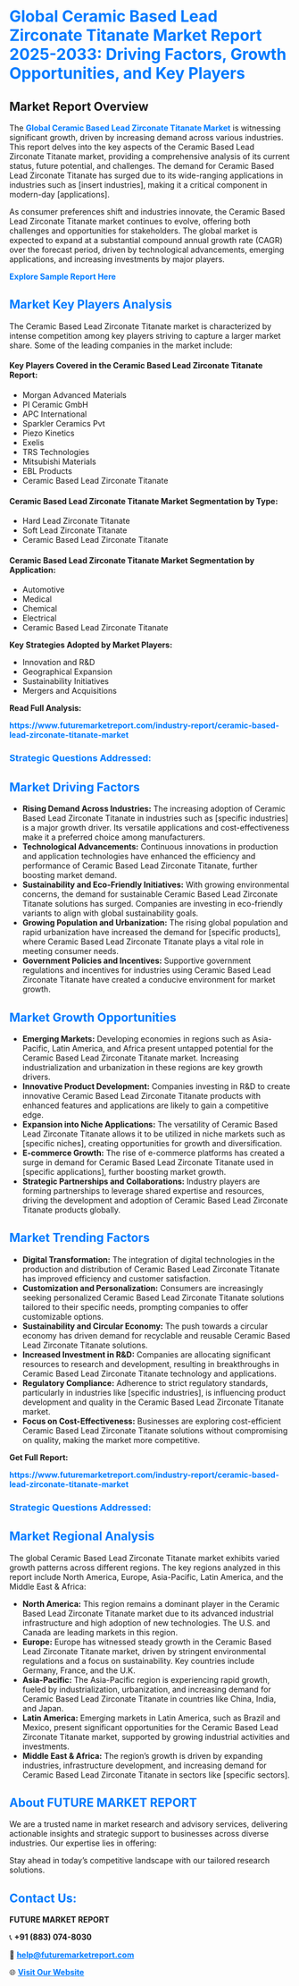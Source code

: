 <h1 style="color: #007BFF;">Global Ceramic Based Lead Zirconate Titanate Market Report 2025-2033: Driving Factors, Growth Opportunities, and Key Players</h1>

<section id="overview">
<h2>Market Report Overview</h2>
<p>The <a href="https://www.futuremarketreport.com/industry-report/ceramic-based-lead-zirconate-titanate-market" style="color: #007BFF; text-decoration: none;"><strong>Global Ceramic Based Lead Zirconate Titanate Market</strong></a> is witnessing significant growth, driven by increasing demand across various industries. This report delves into the key aspects of the Ceramic Based Lead Zirconate Titanate market, providing a comprehensive analysis of its current status, future potential, and challenges. The demand for Ceramic Based Lead Zirconate Titanate has surged due to its wide-ranging applications in industries such as [insert industries], making it a critical component in modern-day [applications].</p>
<p>As consumer preferences shift and industries innovate, the Ceramic Based Lead Zirconate Titanate market continues to evolve, offering both challenges and opportunities for stakeholders. The global market is expected to expand at a substantial compound annual growth rate (CAGR) over the forecast period, driven by technological advancements, emerging applications, and increasing investments by major players.</p>
</section>

<section id="overview">
<p><a href="https://www.futuremarketreport.com/request-sample/reportId=98818" style="color: #007BFF; text-decoration: none;"><strong>Explore Sample Report Here</strong></a></p>
</section>

<section id="key-players">
<h2 style="color: #007BFF;">Market Key Players Analysis</h2>
<p>The Ceramic Based Lead Zirconate Titanate market is characterized by intense competition among key players striving to capture a larger market share. Some of the leading companies in the market include:</p>
<h4>Key Players Covered in the Ceramic Based Lead Zirconate Titanate Report:</h4>
<ul><li>Morgan Advanced Materials</li><li>PI Ceramic GmbH</li><li>APC International</li><li>Sparkler Ceramics Pvt</li><li>Piezo Kinetics</li><li>Exelis</li><li>TRS Technologies</li><li>Mitsubishi Materials</li><li>EBL Products</li><li>Ceramic Based Lead Zirconate Titanate</li></ul>
<h4>Ceramic Based Lead Zirconate Titanate Market Segmentation by Type:</h4>
<ul><li>Hard Lead Zirconate Titanate</li><li>Soft Lead Zirconate Titanate</li><li>Ceramic Based Lead Zirconate Titanate</li></ul>

<h4>Ceramic Based Lead Zirconate Titanate Market Segmentation by Application:</h4>
<ul><li>Automotive</li><li>Medical</li><li>Chemical</li><li>Electrical</li><li>Ceramic Based Lead Zirconate Titanate</li></ul>
<p><strong>Key Strategies Adopted by Market Players:</strong></p>
<ul>
<li>Innovation and R&D</li>
<li>Geographical Expansion</li>
<li>Sustainability Initiatives</li>
<li>Mergers and Acquisitions</li>
</ul>
</section>

<section>
<p><strong>Read Full Analysis: </strong></p><a href="https://www.futuremarketreport.com/industry-report/ceramic-based-lead-zirconate-titanate-market" style="color: #007BFF; text-decoration: none;"><strong>https://www.futuremarketreport.com/industry-report/ceramic-based-lead-zirconate-titanate-market</strong></a>
<h3 style="color: #007BFF;">Strategic Questions Addressed:</h3>
</section>

<section id="driving-factors">
<h2 style="color: #007BFF;">Market Driving Factors</h2>
<ul>
<li><strong>Rising Demand Across Industries:</strong> The increasing adoption of Ceramic Based Lead Zirconate Titanate in industries such as [specific industries] is a major growth driver. Its versatile applications and cost-effectiveness make it a preferred choice among manufacturers.</li>
<li><strong>Technological Advancements:</strong> Continuous innovations in production and application technologies have enhanced the efficiency and performance of Ceramic Based Lead Zirconate Titanate, further boosting market demand.</li>
<li><strong>Sustainability and Eco-Friendly Initiatives:</strong> With growing environmental concerns, the demand for sustainable Ceramic Based Lead Zirconate Titanate solutions has surged. Companies are investing in eco-friendly variants to align with global sustainability goals.</li>
<li><strong>Growing Population and Urbanization:</strong> The rising global population and rapid urbanization have increased the demand for [specific products], where Ceramic Based Lead Zirconate Titanate plays a vital role in meeting consumer needs.</li>
<li><strong>Government Policies and Incentives:</strong> Supportive government regulations and incentives for industries using Ceramic Based Lead Zirconate Titanate have created a conducive environment for market growth.</li>
</ul>
</section>

<section id="growth-opportunities">
<h2 style="color: #007BFF;">Market Growth Opportunities</h2>
<ul>
<li><strong>Emerging Markets:</strong> Developing economies in regions such as Asia-Pacific, Latin America, and Africa present untapped potential for the Ceramic Based Lead Zirconate Titanate market. Increasing industrialization and urbanization in these regions are key growth drivers.</li>
<li><strong>Innovative Product Development:</strong> Companies investing in R&D to create innovative Ceramic Based Lead Zirconate Titanate products with enhanced features and applications are likely to gain a competitive edge.</li>
<li><strong>Expansion into Niche Applications:</strong> The versatility of Ceramic Based Lead Zirconate Titanate allows it to be utilized in niche markets such as [specific niches], creating opportunities for growth and diversification.</li>
<li><strong>E-commerce Growth:</strong> The rise of e-commerce platforms has created a surge in demand for Ceramic Based Lead Zirconate Titanate used in [specific applications], further boosting market growth.</li>
<li><strong>Strategic Partnerships and Collaborations:</strong> Industry players are forming partnerships to leverage shared expertise and resources, driving the development and adoption of Ceramic Based Lead Zirconate Titanate products globally.</li>
</ul>
</section>

<section id="trending-factors">
<h2 style="color: #007BFF;">Market Trending Factors</h2>
<ul>
<li><strong>Digital Transformation:</strong> The integration of digital technologies in the production and distribution of Ceramic Based Lead Zirconate Titanate has improved efficiency and customer satisfaction.</li>
<li><strong>Customization and Personalization:</strong> Consumers are increasingly seeking personalized Ceramic Based Lead Zirconate Titanate solutions tailored to their specific needs, prompting companies to offer customizable options.</li>
<li><strong>Sustainability and Circular Economy:</strong> The push towards a circular economy has driven demand for recyclable and reusable Ceramic Based Lead Zirconate Titanate solutions.</li>
<li><strong>Increased Investment in R&D:</strong> Companies are allocating significant resources to research and development, resulting in breakthroughs in Ceramic Based Lead Zirconate Titanate technology and applications.</li>
<li><strong>Regulatory Compliance:</strong> Adherence to strict regulatory standards, particularly in industries like [specific industries], is influencing product development and quality in the Ceramic Based Lead Zirconate Titanate market.</li>
<li><strong>Focus on Cost-Effectiveness:</strong> Businesses are exploring cost-efficient Ceramic Based Lead Zirconate Titanate solutions without compromising on quality, making the market more competitive.</li>
</ul>
</section>

<section>
<p><strong>Get Full Report: </strong></p><a href="https://www.futuremarketreport.com/industry-report/ceramic-based-lead-zirconate-titanate-market" style="color: #007BFF; text-decoration: none;"><strong>https://www.futuremarketreport.com/industry-report/ceramic-based-lead-zirconate-titanate-market</strong></a>
<h3 style="color: #007BFF;">Strategic Questions Addressed:</h3>
</section>


<section id="regional-analysis">
<h2 style="color: #007BFF;">Market Regional Analysis</h2>
<p>The global Ceramic Based Lead Zirconate Titanate market exhibits varied growth patterns across different regions. The key regions analyzed in this report include North America, Europe, Asia-Pacific, Latin America, and the Middle East & Africa:</p>
<ul>
<li><strong>North America:</strong> This region remains a dominant player in the Ceramic Based Lead Zirconate Titanate market due to its advanced industrial infrastructure and high adoption of new technologies. The U.S. and Canada are leading markets in this region.</li>
<li><strong>Europe:</strong> Europe has witnessed steady growth in the Ceramic Based Lead Zirconate Titanate market, driven by stringent environmental regulations and a focus on sustainability. Key countries include Germany, France, and the U.K.</li>
<li><strong>Asia-Pacific:</strong> The Asia-Pacific region is experiencing rapid growth, fueled by industrialization, urbanization, and increasing demand for Ceramic Based Lead Zirconate Titanate in countries like China, India, and Japan.</li>
<li><strong>Latin America:</strong> Emerging markets in Latin America, such as Brazil and Mexico, present significant opportunities for the Ceramic Based Lead Zirconate Titanate market, supported by growing industrial activities and investments.</li>
<li><strong>Middle East & Africa:</strong> The region’s growth is driven by expanding industries, infrastructure development, and increasing demand for Ceramic Based Lead Zirconate Titanate in sectors like [specific sectors].</li>
</ul>
</section>

<footer>
<h2 style="color: #007BFF;">About FUTURE MARKET REPORT</h2>
<p>We are a trusted name in market research and advisory services, delivering actionable insights and strategic support to businesses across diverse industries. Our expertise lies in offering:</p>

<p>Stay ahead in today’s competitive landscape with our tailored research solutions.</p>

<h2 style="color: #007BFF;">Contact Us:</h2>
<p><strong>FUTURE MARKET REPORT</strong></p>
<p>📞 <strong>+91 (883) 074-8030</strong></p>
<p>📧 <strong><a href="mailto:help@futuremarketreport.com" style="color: #007BFF;">help@futuremarketreport.com</a></strong></p>
<p>🌐 <strong><a href="https://www.futuremarketreport.com/" style="color: #007BFF;">Visit Our Website</a></strong></p>
</footer>